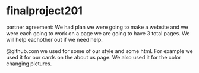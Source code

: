 # finalproject201

partner agreement:
We had plan we were going to make a website and we were each going to work on a page we are going to have 3 total pages. We will help eachother out if we need help. 

@github.com
we used for some of our style and some html. For example we used it for our cards on the about us page. We also used it for the color changing pictures. 